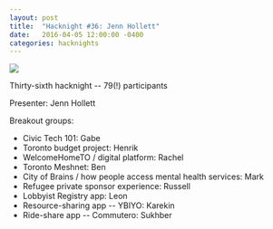 ```yaml
---
layout: post
title:  "Hacknight #36: Jenn Hollett"
date:   2016-04-05 12:00:00 -0400
categories: hacknights
---
```


![](https://mlydg0vejq30.i.optimole.com/w:930/h:522/q:mauto/f:best/https://civictech.ca/wp-content/uploads/2016/04/jen.jpg)

Thirty-sixth hacknight -- 79(!) participants

Presenter: Jenn Hollett

Breakout groups:
-   Civic Tech 101: Gabe
-   Toronto budget project: Henrik
-   WelcomeHomeTO / digital platform: Rachel
-   Toronto Meshnet: Ben
-   City of Brains / how people access mental health services: Mark
-   Refugee private sponsor experience: Russell
-   Lobbyist Registry app: Leon
-   Resource-sharing app -- YBIYO: Karekin
-   Ride-share app -- Commutero: Sukhber
